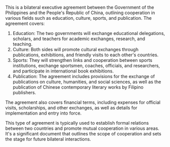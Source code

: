 This is a bilateral executive agreement between the Government of the Philippines and the People's Republic of China, outlining cooperation in various fields such as education, culture, sports, and publication. The agreement covers:

1. Education: The two governments will exchange educational delegations, scholars, and teachers for academic exchanges, research, and teaching.
2. Culture: Both sides will promote cultural exchanges through publications, exhibitions, and friendly visits to each other's countries.
3. Sports: They will strengthen links and cooperation between sports institutions, exchange sportsmen, coaches, officials, and researchers, and participate in international book exhibitions.
4. Publication: The agreement includes provisions for the exchange of publications on culture, humanities, and social sciences, as well as the publication of Chinese contemporary literary works by Filipino publishers.

The agreement also covers financial terms, including expenses for official visits, scholarships, and other exchanges, as well as details for implementation and entry into force.

This type of agreement is typically used to establish formal relations between two countries and promote mutual cooperation in various areas. It's a significant document that outlines the scope of cooperation and sets the stage for future bilateral interactions.